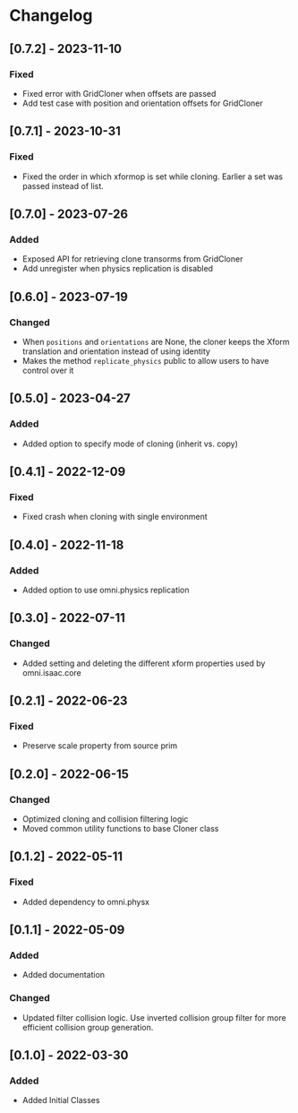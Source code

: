 # Changelog

## [0.7.2] - 2023-11-10
### Fixed
- Fixed error with GridCloner when offsets are passed
- Add test case with position and orientation offsets for GridCloner

## [0.7.1] - 2023-10-31
### Fixed
- Fixed the order in which xformop is set while cloning. Earlier a set was passed instead of list.

## [0.7.0] - 2023-07-26
### Added
- Exposed API for retrieving clone transorms from GridCloner
- Add unregister when physics replication is disabled

## [0.6.0] - 2023-07-19

### Changed
- When `positions` and `orientations` are None, the cloner keeps the Xform translation and orientation instead of using identity
- Makes the method `replicate_physics` public to allow users to have control over it

## [0.5.0] - 2023-04-27

### Added
- Added option to specify mode of cloning (inherit vs. copy)

## [0.4.1] - 2022-12-09

### Fixed
- Fixed crash when cloning with single environment

## [0.4.0] - 2022-11-18

### Added
- Added option to use omni.physics replication

## [0.3.0] - 2022-07-11

### Changed
- Added setting and deleting the different xform properties used by omni.isaac.core

## [0.2.1] - 2022-06-23

### Fixed
- Preserve scale property from source prim

## [0.2.0] - 2022-06-15

### Changed
- Optimized cloning and collision filtering logic
- Moved common utility functions to base Cloner class

## [0.1.2] - 2022-05-11

### Fixed
- Added dependency to omni.physx

## [0.1.1] - 2022-05-09

### Added
- Added documentation

### Changed
- Updated filter collision logic. Use inverted collision group filter for more efficient collision group generation.

## [0.1.0] - 2022-03-30

### Added
- Added Initial Classes